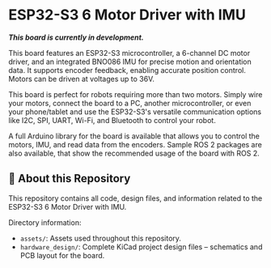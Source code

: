 # ESP32-S3 6 Motor Driver with IMU

**_This board is currently in development._**

This board features an ESP32-S3 microcontroller, a 6-channel DC motor driver, and an integrated BNO086 IMU for precise motion and orientation data. It supports encoder feedback, enabling accurate position control. Motors can be driven at voltages up to 36V.

This board is perfect for robots requiring more than two motors. Simply wire your motors, connect the board to a PC, another microcontroller, or even your phone/tablet and use the ESP32-S3's versatile communication options like I2C, SPI, UART, Wi-Fi, and Bluetooth to control your robot.

A full Arduino library for the board is available that allows you to control the motors, IMU, and read data from the encoders. Sample ROS 2 packages are also available, that show the recommended usage of the board with ROS 2.

## 📂 About this Repository

This repository contains all code, design files, and information related to the ESP32-S3 6 Motor Driver with IMU.

Directory information:

- `assets/`: Assets used throughout this repository.
- `hardware_design/`: Complete KiCad project design files – schematics and PCB layout for the board.
